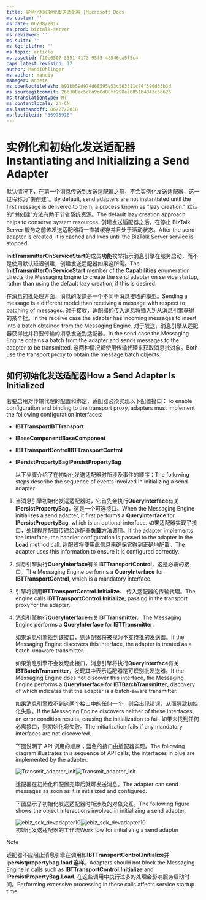 ```yaml
---
title: 实例化和初始化发送适配器 |Microsoft Docs
ms.custom: ''
ms.date: 06/08/2017
ms.prod: biztalk-server
ms.reviewer: ''
ms.suite: ''
ms.tgt_pltfrm: ''
ms.topic: article
ms.assetid: f10e6507-3351-4173-95f5-48546ca5f5c4
caps.latest.revision: 12
author: MandiOhlinger
ms.author: mandia
manager: anneta
ms.openlocfilehash: b91bb59d974d68595e53c563311c74f590d33b3d
ms.sourcegitcommit: 266308ec5c6a9d8d80ff298ee6051b4843c5d626
ms.translationtype: MT
ms.contentlocale: zh-CN
ms.lasthandoff: 06/27/2018
ms.locfileid: "36978918"
---
```

# <a name="instantiating-and-initializing-a-send-adapter"></a><span data-ttu-id="64df6-102">实例化和初始化发送适配器</span><span class="sxs-lookup"><span data-stu-id="64df6-102">Instantiating and Initializing a Send Adapter</span></span>
<span data-ttu-id="64df6-103">默认情况下，在第一个消息传送到发送适配器之前，不会实例化发送适配器，这一过程称为“懒创建”。</span><span class="sxs-lookup"><span data-stu-id="64df6-103">By default, send adapters are not instantiated until the first message is delivered to them, a process known as "lazy creation."</span></span> <span data-ttu-id="64df6-104">默认的“懒创建”方法有助于节省系统资源。</span><span class="sxs-lookup"><span data-stu-id="64df6-104">The default lazy creation approach helps to conserve system resources.</span></span> <span data-ttu-id="64df6-105">创建发送适配器之后，在停止 BizTalk Server 服务之前该发送适配器将一直被缓存并且处于活动状态。</span><span class="sxs-lookup"><span data-stu-id="64df6-105">After the send adapter is created, it is cached and lives until the BizTalk Server service is stopped.</span></span>  
  
 <span data-ttu-id="64df6-106">**InitTransmitterOnServiceStart**的成员**功能**枚举指示消息引擎在服务启动，而不是使用默认延迟创建，创建发送适配器如果这所需。</span><span class="sxs-lookup"><span data-stu-id="64df6-106">The **InitTransmitterOnServiceStart** member of the **Capabilities** enumeration directs the Messaging Engine to create the send adapter on service startup, rather than using the default lazy creation, if this is desired.</span></span>  
  
 <span data-ttu-id="64df6-107">在消息的批处理方面，消息的发送是一个不同于消息接收的模型。</span><span class="sxs-lookup"><span data-stu-id="64df6-107">Sending a message is a different model than receiving a message with respect to batching of messages.</span></span> <span data-ttu-id="64df6-108">对于接收，适配器的传入消息将插入到从消息引擎获得的某个批。</span><span class="sxs-lookup"><span data-stu-id="64df6-108">In the receive case the adapter has incoming messages to insert into a batch obtained from the Messaging Engine.</span></span> <span data-ttu-id="64df6-109">对于发送，消息引擎从适配器获得批并将要传输的消息发送到适配器。</span><span class="sxs-lookup"><span data-stu-id="64df6-109">In the send case the Messaging Engine obtains a batch from the adapter and sends messages to the adapter to be transmitted.</span></span> <span data-ttu-id="64df6-110">这两种情况都使用传输代理来获取消息批对象。</span><span class="sxs-lookup"><span data-stu-id="64df6-110">Both use the transport proxy to obtain the message batch objects.</span></span>  
  
## <a name="how-a-send-adapter-is-initialized"></a><span data-ttu-id="64df6-111">如何初始化发送适配器</span><span class="sxs-lookup"><span data-stu-id="64df6-111">How a Send Adapter Is Initialized</span></span>  
 <span data-ttu-id="64df6-112">若要启用对传输代理的配置和绑定，适配器必须实现以下配置接口：</span><span class="sxs-lookup"><span data-stu-id="64df6-112">To enable configuration and binding to the transport proxy, adapters must implement the following configuration interfaces:</span></span>  
  
- <span data-ttu-id="64df6-113">**IBTTransport**</span><span class="sxs-lookup"><span data-stu-id="64df6-113">**IBTTransport**</span></span>  
  
- <span data-ttu-id="64df6-114">**IBaseComponent**</span><span class="sxs-lookup"><span data-stu-id="64df6-114">**IBaseComponent**</span></span>  
  
- <span data-ttu-id="64df6-115">**IBTTransportControl**</span><span class="sxs-lookup"><span data-stu-id="64df6-115">**IBTTransportControl**</span></span>  
  
- <span data-ttu-id="64df6-116">**IPersistPropertyBag**</span><span class="sxs-lookup"><span data-stu-id="64df6-116">**IPersistPropertyBag**</span></span>  
  
  <span data-ttu-id="64df6-117">以下步骤介绍了在初始化发送适配器时所涉及事件的顺序：</span><span class="sxs-lookup"><span data-stu-id="64df6-117">The following steps describe the sequence of events involved in initializing a send adapter:</span></span>  
  
1. <span data-ttu-id="64df6-118">当消息引擎初始化发送适配器时，它首先会执行**QueryInterface**有关**IPersistPropertyBag**，这是一个可选接口。</span><span class="sxs-lookup"><span data-stu-id="64df6-118">When the Messaging Engine initializes a send adapter, it first performs a **QueryInterface** for **IPersistPropertyBag**, which is an optional interface.</span></span> <span data-ttu-id="64df6-119">如果适配器实现了接口，处理程序配置传递给适配器**负载**方法调用。</span><span class="sxs-lookup"><span data-stu-id="64df6-119">If the adapter implements the interface, the handler configuration is passed to the adapter in the **Load** method call.</span></span> <span data-ttu-id="64df6-120">适配器将使用此信息来确保它得到正确地配置。</span><span class="sxs-lookup"><span data-stu-id="64df6-120">The adapter uses this information to ensure it is configured correctly.</span></span>  
  
2. <span data-ttu-id="64df6-121">消息引擎执行**QueryInterface**有关**IBTTransportControl**，这是必需的接口。</span><span class="sxs-lookup"><span data-stu-id="64df6-121">The Messaging Engine performs a **QueryInterface** for **IBTTransportControl**, which is a mandatory interface.</span></span>  
  
3. <span data-ttu-id="64df6-122">引擎将调用**IBTTransportControl.Initialize**、 传入适配器的传输代理。</span><span class="sxs-lookup"><span data-stu-id="64df6-122">The engine calls **IBTTransportControl.Initialize**, passing in the transport proxy for the adapter.</span></span>  
  
4. <span data-ttu-id="64df6-123">消息引擎执行**QueryInterface**有关**IBTTransmitter**。</span><span class="sxs-lookup"><span data-stu-id="64df6-123">The Messaging Engine performs a **QueryInterface** for **IBTTransmitter**.</span></span>  
  
    <span data-ttu-id="64df6-124">如果消息引擎找到该接口，则适配器将被视为不支持批的发送器。</span><span class="sxs-lookup"><span data-stu-id="64df6-124">If the Messaging Engine discovers this interface, the adapter is treated as a batch-unaware transmitter.</span></span>  
  
    <span data-ttu-id="64df6-125">如果消息引擎不会发现此接口，消息引擎将执行**QueryInterface**有关**IBTBatchTransmitter**，发现其中表示适配器是可识别批发送器。</span><span class="sxs-lookup"><span data-stu-id="64df6-125">If the Messaging Engine does not discover this interface, the Messaging Engine performs a **QueryInterface** for **IBTBatchTransmitter**, discovery of which indicates that the adapter is a batch-aware transmitter.</span></span>  
  
    <span data-ttu-id="64df6-126">如果消息引擎找不到这两个接口中的任何一个，则会出现错误，从而导致初始化失败。</span><span class="sxs-lookup"><span data-stu-id="64df6-126">If the Messaging Engine discovers neither of these interfaces, an error condition results, causing the initialization to fail.</span></span> <span data-ttu-id="64df6-127">如果未找到任何必需接口，则初始化将失败。</span><span class="sxs-lookup"><span data-stu-id="64df6-127">The initialization fails if any mandatory interfaces are not discovered.</span></span>  
  
   <span data-ttu-id="64df6-128">下图说明了 API 调用的顺序；蓝色的接口由适配器实现。</span><span class="sxs-lookup"><span data-stu-id="64df6-128">The following diagram illustrates this sequence of API calls; the interfaces in blue are implemented by the adapter.</span></span>  
  
   <span data-ttu-id="64df6-129">![](../core/media/transmit-adapter-init.gif "Transmit_adapter_init")</span><span class="sxs-lookup"><span data-stu-id="64df6-129">![](../core/media/transmit-adapter-init.gif "Transmit_adapter_init")</span></span>  
  
   <span data-ttu-id="64df6-130">适配器在初始化和配置完毕后就可发送消息。</span><span class="sxs-lookup"><span data-stu-id="64df6-130">The adapter can send messages as soon as it is initialized and configured.</span></span>  
  
   <span data-ttu-id="64df6-131">下图显示了初始化发送适配器时所涉及的对象交互。</span><span class="sxs-lookup"><span data-stu-id="64df6-131">The following figure shows the object interactions involved in initializing a send adapter.</span></span>  
  
   <span data-ttu-id="64df6-132">![](../core/media/ebiz-sdk-devadapter10.gif "ebiz_sdk_devadapter10")</span><span class="sxs-lookup"><span data-stu-id="64df6-132">![](../core/media/ebiz-sdk-devadapter10.gif "ebiz_sdk_devadapter10")</span></span>  
   <span data-ttu-id="64df6-133">初始化发送适配器的工作流</span><span class="sxs-lookup"><span data-stu-id="64df6-133">Workflow for initializing a send adapter</span></span>  
  
> [!NOTE]
>  <span data-ttu-id="64df6-134">适配器不应阻止消息引擎在调用如**IBTTransportControl.Initialize**并**ipersistpropertybag.load 这样**。</span><span class="sxs-lookup"><span data-stu-id="64df6-134">Adapters should not block the Messaging Engine in calls such as **IBTTransportControl.Initialize** and **IPersistPropertyBag.Load**.</span></span> <span data-ttu-id="64df6-135">在这些调用中执行过多的处理会影响服务启动时间。</span><span class="sxs-lookup"><span data-stu-id="64df6-135">Performing excessive processing in these calls affects service startup time.</span></span>